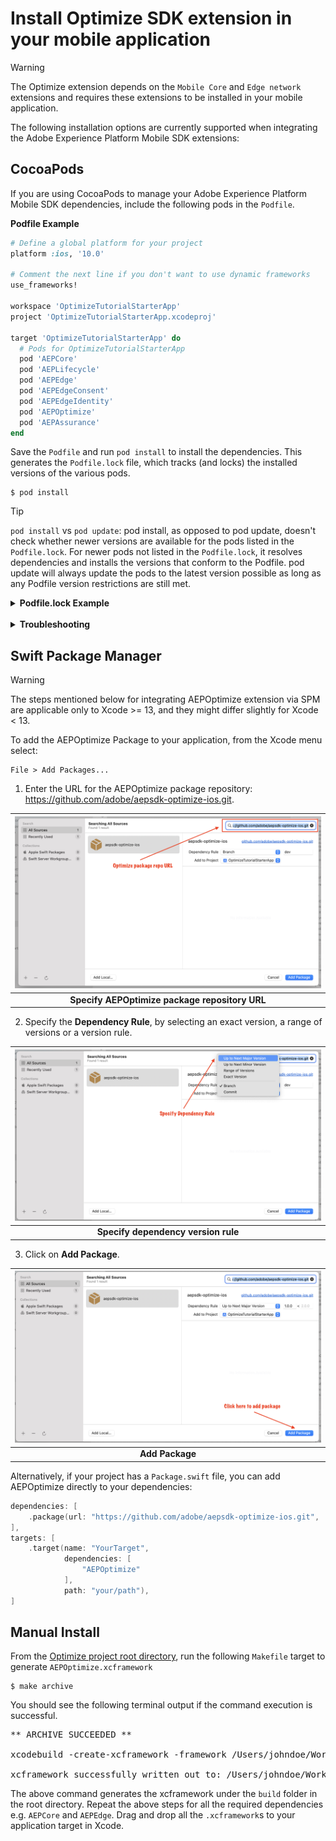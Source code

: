 # Install Optimize SDK extension in your mobile application

> [!WARNING]
> The Optimize extension depends on the `Mobile Core` and `Edge network` extensions and requires these extensions to be installed in your mobile application.

The following installation options are currently supported when integrating the Adobe Experience Platform Mobile SDK extensions: 

## CocoaPods

If you are using CocoaPods to manage your Adobe Experience Platform Mobile SDK dependencies, include the following pods in the `Podfile`.

**Podfile Example**
```ruby
# Define a global platform for your project
platform :ios, '10.0'

# Comment the next line if you don't want to use dynamic frameworks
use_frameworks!

workspace 'OptimizeTutorialStarterApp'
project 'OptimizeTutorialStarterApp.xcodeproj'

target 'OptimizeTutorialStarterApp' do
  # Pods for OptimizeTutorialStarterApp
  pod 'AEPCore'
  pod 'AEPLifecycle'
  pod 'AEPEdge'
  pod 'AEPEdgeConsent'
  pod 'AEPEdgeIdentity'
  pod 'AEPOptimize'
  pod 'AEPAssurance'
end
```
Save the `Podfile` and run `pod install` to install the dependencies. This generates the `Podfile.lock` file, which tracks (and locks) the installed versions of the various pods.

```text
$ pod install
```

> [!TIP]
> `pod install` vs `pod update`: pod install, as opposed to pod update, doesn't check whether newer versions are available for the pods listed in the `Podfile.lock`. For newer pods not listed in the `Podfile.lock`, it resolves dependencies and installs the versions that conform to the Podfile. pod update will always update the pods to the latest version possible as long as any Podfile version restrictions are still met.

<details>
<summary>
<b>Podfile.lock Example</b>
</summary>
<pre>
PODS:
  - AEPAssurance (3.0.1):
    - AEPCore (>= 3.1.0)
    - AEPServices (>= 3.1.0)
  - AEPCore (3.7.1):
    - AEPRulesEngine (>= 1.1.0)
    - AEPServices (>= 3.7.1)
  - AEPEdge (1.5.0):
    - AEPCore (>= 3.5.0)
    - AEPEdgeIdentity
  - AEPEdgeConsent (1.0.1):
    - AEPCore (>= 3.5.0)
    - AEPEdge (>= 1.4.0)
  - AEPEdgeIdentity (1.1.0):
    - AEPCore (>= 3.6.0)
  - AEPLifecycle (3.7.1):
    - AEPCore (>= 3.7.1)
  - AEPOptimize (1.0.0):
    - AEPCore (>= 3.2.0)
    - AEPEdge (>= 1.2.0)
  - AEPRulesEngine (1.2.0)
  - AEPServices (3.7.1)

DEPENDENCIES:
  - AEPAssurance
  - AEPCore
  - AEPEdge
  - AEPEdgeConsent
  - AEPEdgeIdentity
  - AEPLifecycle
  - AEPOptimize

SPEC REPOS:
  trunk:
    - AEPAssurance
    - AEPCore
    - AEPEdge
    - AEPEdgeConsent
    - AEPEdgeIdentity
    - AEPLifecycle
    - AEPOptimize
    - AEPRulesEngine
    - AEPServices

SPEC CHECKSUMS:
  AEPAssurance: b25880cd4b14f22c61a1dce19807bd0ca0fe9b17
  AEPCore: 412fe933382892ab6c6af958d2f69ebcbca11216
  AEPEdge: 924cd8ace3db40b9c42bc2bc5e8fb1fcad3a9b77
  AEPEdgeConsent: a23b35ab331d2aa2013fcef49c9d6b80085d5597
  AEPEdgeIdentity: 47f0c6ecbec5857b2a8cb9b7bf717c2424c6bae0
  AEPLifecycle: 94c36a54f7e5466c5274bc822c53eaa410b74888
  AEPOptimize: 413690f88cb8ae574153a94081331788ca740a91
  AEPRulesEngine: 71228dfdac24c9ded09be13e3257a7eb22468ccc
  AEPServices: 7284c30359c789cd16bf366b4ea81094a66d21ab

PODFILE CHECKSUM: 139193ae2dcd459e347b8cf76b4a3c7e33160820

COCOAPODS: 1.11.3
</pre>
</details>
<br/>

<details>
<summary>
<b>Troubleshooting</b>
</summary>

<b>When using macbook running M1 processor, issues are seen with pod install and pod update commands. How can I resolve these issues?</b>

There are a couple of solutions to the pod install and update issues seen when using M1 Mac:

<b>Option 1</b>: Install gem `ffi` and run pod commands with prefix `arch -x86_64`.
```text
$ sudo arch -x86_64 gem install ffi
$ arch -x86_64 pod install
```
<b>Option 2</b>: Uninstall cocoapods gems and install cocoapods using homebrew.
```text
$ gem list —-local | grep cocoapods
$ sudo gem uninstall <substitute with each cocoapods related gem in the above list>
$ brew install cocoapods
```
If homebrew is not installed, use the below command on the terminal to install it.
```text
$ /bin/bash -c "$(curl -fsSL https://raw.githubusercontent.com/Homebrew/install/HEAD/install.sh)"
```
For more details, see [CocoaPods - issue 10518](https://github.com/CocoaPods/CocoaPods/issues/10518)
</details>

## Swift Package Manager

> [!WARNING]
> The steps mentioned below for integrating AEPOptimize extension via SPM are applicable only to Xcode >= 13, and they might differ slightly for Xcode < 13.

To add the AEPOptimize Package to your application, from the Xcode menu select:

```text
File > Add Packages...
```

1. Enter the URL for the AEPOptimize package repository: https://github.com/adobe/aepsdk-optimize-ios.git.

| ![Specify AEPOptimize package repo URL](../../assets/spm-search-package.png?raw=true) |
| :---: |
| **Specify AEPOptimize package repository URL** |

2. Specify the **Dependency Rule**, by selecting an exact version, a range of versions or a version rule.

| ![Specify Dependency Rule](../../assets/spm-select-dependency-rule.png?raw=true) |
| :---: |
| **Specify dependency version rule** |

3. Click on **Add Package**.

| ![Add Package](../../assets/spm-add-package.png?raw=true) |
| :---: |
| **Add Package** |

Alternatively, if your project has a `Package.swift` file, you can add AEPOptimize directly to your dependencies:

```swift
dependencies: [
    .package(url: "https://github.com/adobe/aepsdk-optimize-ios.git", .upToNextMajor(from: "1.0.0"))
],
targets: [
    .target(name: "YourTarget",
            dependencies: [
                "AEPOptimize"
            ],
            path: "your/path"),
]
```

## Manual Install

From the [Optimize project root directory](https://github.com/adobe/aepsdk-optimize-ios), run the following `Makefile` target to generate `AEPOptimize.xcframework`

```text
$ make archive
```

You should see the following terminal output if the command execution is successful.
<pre>
** ARCHIVE SUCCEEDED **

xcodebuild -create-xcframework -framework /Users/johndoe/Workspace/SDKs/aepsdk-optimize-ios/build/ios_simulator.xcarchive/Products/Library/Frameworks/AEPOptimize.framework -debug-symbols /Users/johndoe/Workspace/SDKs/aepsdk-optimize-ios/build/ios_simulator.xcarchive/dSYMs/AEPOptimize.framework.dSYM -framework /Users/johndoe/Workspace/SDKs/aepsdk-optimize-ios/build/ios.xcarchive/Products/Library/Frameworks/AEPOptimize.framework -debug-symbols /Users/johndoe/Workspace/SDKs/aepsdk-optimize-ios/build/ios.xcarchive/dSYMs/AEPOptimize.framework.dSYM -output ./build/AEPOptimize.xcframework

xcframework successfully written out to: /Users/johndoe/Workspace/SDKs/aepsdk-optimize-ios/build/AEPOptimize.xcframework
</pre>

The above command generates the xcframework under the `build` folder in the root directory. Repeat the above steps for all the required dependencies e.g. `AEPCore` and `AEPEdge`. Drag and drop all the `.xcframework`s to your application target in Xcode.
